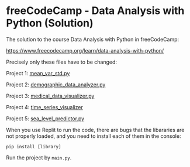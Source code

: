 # freeCodeCamp - Data Analysis with Python (Solution)

The solution to the course Data Analysis with Python in freeCodeCamp:

https://www.freecodecamp.org/learn/data-analysis-with-python/

Precisely only these files have to be changed:

Project 1: [mean_var_std.py](./1-mean-variance-standard-deviation-calculator/mean_var_std.py)

Project 2: [demographic_data_analyzer.py](./2-demographic-data-analyzer/demographic_data_analyzer.py)

Project 3: [medical_data_visualizer.py](./3-medical-data-visualizer/medical_data_visualizer.py)

Project 4: [time_series_visualizer](./4-page-view-time-series-visualizer/time_series_visualizer.py)

Project 5: [sea_level_predictor.py](./5-sea-level-predictor/sea_level_predictor.py)

When you use Replit to run the code, there are bugs that the libararies are not properly loaded, and you need to install each of them in the console:

`pip install [library]`

Run the project by `main.py`.
